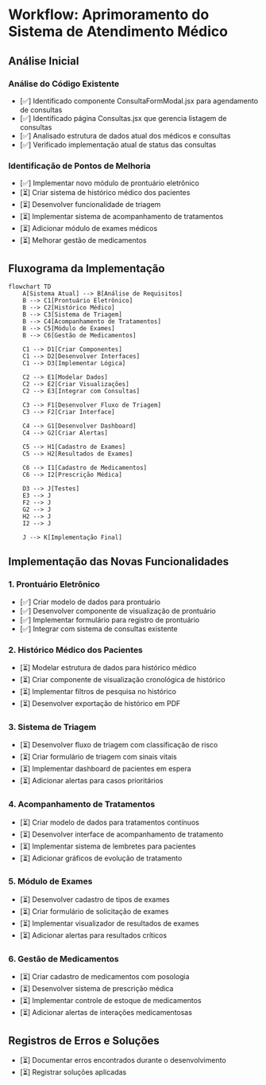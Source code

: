 # Workflow: Aprimoramento do Sistema de Atendimento Médico

## Análise Inicial

### Análise do Código Existente

- [✅] Identificado componente ConsultaFormModal.jsx para agendamento de consultas
- [✅] Identificado página Consultas.jsx que gerencia listagem de consultas
- [✅] Analisado estrutura de dados atual dos médicos e consultas
- [✅] Verificado implementação atual de status das consultas

### Identificação de Pontos de Melhoria

- [✅] Implementar novo módulo de prontuário eletrônico
- [⏳] Criar sistema de histórico médico dos pacientes
- [⏳] Desenvolver funcionalidade de triagem
- [⏳] Implementar sistema de acompanhamento de tratamentos
- [⏳] Adicionar módulo de exames médicos
- [⏳] Melhorar gestão de medicamentos

## Fluxograma da Implementação

```mermaid
flowchart TD
    A[Sistema Atual] --> B[Análise de Requisitos]
    B --> C1[Prontuário Eletrônico]
    B --> C2[Histórico Médico]
    B --> C3[Sistema de Triagem]
    B --> C4[Acompanhamento de Tratamentos]
    B --> C5[Módulo de Exames]
    B --> C6[Gestão de Medicamentos]
    
    C1 --> D1[Criar Componentes]
    C1 --> D2[Desenvolver Interfaces]
    C1 --> D3[Implementar Lógica]
    
    C2 --> E1[Modelar Dados]
    C2 --> E2[Criar Visualizações]
    C2 --> E3[Integrar com Consultas]
    
    C3 --> F1[Desenvolver Fluxo de Triagem]
    C3 --> F2[Criar Interface]
    
    C4 --> G1[Desenvolver Dashboard]
    C4 --> G2[Criar Alertas]
    
    C5 --> H1[Cadastro de Exames]
    C5 --> H2[Resultados de Exames]
    
    C6 --> I1[Cadastro de Medicamentos]
    C6 --> I2[Prescrição Médica]
    
    D3 --> J[Testes]
    E3 --> J
    F2 --> J
    G2 --> J
    H2 --> J
    I2 --> J
    
    J --> K[Implementação Final]
```

## Implementação das Novas Funcionalidades

### 1. Prontuário Eletrônico

- [✅] Criar modelo de dados para prontuário
- [✅] Desenvolver componente de visualização de prontuário
- [✅] Implementar formulário para registro de prontuário
- [✅] Integrar com sistema de consultas existente

### 2. Histórico Médico dos Pacientes

- [⏳] Modelar estrutura de dados para histórico médico
- [⏳] Criar componente de visualização cronológica de histórico
- [⏳] Implementar filtros de pesquisa no histórico
- [⏳] Desenvolver exportação de histórico em PDF

### 3. Sistema de Triagem

- [⏳] Desenvolver fluxo de triagem com classificação de risco
- [⏳] Criar formulário de triagem com sinais vitais
- [⏳] Implementar dashboard de pacientes em espera
- [⏳] Adicionar alertas para casos prioritários

### 4. Acompanhamento de Tratamentos

- [⏳] Criar modelo de dados para tratamentos contínuos
- [⏳] Desenvolver interface de acompanhamento de tratamento
- [⏳] Implementar sistema de lembretes para pacientes
- [⏳] Adicionar gráficos de evolução de tratamento

### 5. Módulo de Exames

- [⏳] Desenvolver cadastro de tipos de exames
- [⏳] Criar formulário de solicitação de exames
- [⏳] Implementar visualizador de resultados de exames
- [⏳] Adicionar alertas para resultados críticos

### 6. Gestão de Medicamentos

- [⏳] Criar cadastro de medicamentos com posologia
- [⏳] Desenvolver sistema de prescrição médica
- [⏳] Implementar controle de estoque de medicamentos
- [⏳] Adicionar alertas de interações medicamentosas

## Registros de Erros e Soluções

- [⏳] Documentar erros encontrados durante o desenvolvimento
- [⏳] Registrar soluções aplicadas 
